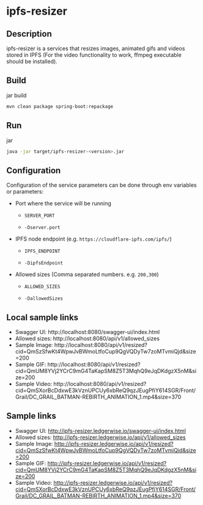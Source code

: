 # ipfs-resizer

## Description

ipfs-resizer is a services that resizes images, animated gifs and videos stored in IPFS (For the video functionality to work, ffmpeg executable should be installed).

## Build

jar build

```bash
mvn clean package spring-boot:repackage
```

## Run

jar

```bash
java -jar target/ipfs-resizer-<version>.jar
```

## Configuration

Configuration of the service parameters can be done through env variables or parameters:

- Port where the service will be running

  - `SERVER_PORT`

  - `-Dserver.port`

- IPFS node endpoint (e.g. `https://cloudflare-ipfs.com/ipfs/`)

  - `IPFS_ENDPOINT`

  - `-DipfsEndpoint`

- Allowed sizes (Comma separated numbers. e.g. `200,300`)

  - `ALLOWED_SIZES`

  - `-DallowedSizes`

## Local sample links

- Swagger UI: http://localhost:8080/swagger-ui/index.html
- Allowed sizes: http://localhost:8080/api/v1/allowed_sizes
- Sample Image: http://localhost:8080/api/v1/resized?cid=QmSzSfwKt4WpwJvBWmoLtfoCup9QgVQDyTw7zoMTvmiQjd&size=200
- Sample GIF: http://localhost:8080/api/v1/resized?cid=QmUM8YVj2YCrC9mG4TaKapSM8Z5T3MqhQ9eJqDKdgzX5nM&size=200
- Sample Video: http://localhost:8080/api/v1/resized?cid=QmSXorBcDdxwE3kVznUPCUy6xbReQ9qzJEugPfiY614SGR/Front/Grail/DC_GRAIL_BATMAN-REBIRTH_ANIMATION_1.mp4&size=370

## Sample links

- Swagger UI: http://ipfs-resizer.ledgerwise.io/swagger-ui/index.html
- Allowed sizes: http://ipfs-resizer.ledgerwise.io/api/v1/allowed_sizes
- Sample Image: http://ipfs-resizer.ledgerwise.io/api/v1/resized?cid=QmSzSfwKt4WpwJvBWmoLtfoCup9QgVQDyTw7zoMTvmiQjd&size=200
- Sample GIF: http://ipfs-resizer.ledgerwise.io/api/v1/resized?cid=QmUM8YVj2YCrC9mG4TaKapSM8Z5T3MqhQ9eJqDKdgzX5nM&size=200
- Sample Video: http://ipfs-resizer.ledgerwise.io/api/v1/resized?cid=QmSXorBcDdxwE3kVznUPCUy6xbReQ9qzJEugPfiY614SGR/Front/Grail/DC_GRAIL_BATMAN-REBIRTH_ANIMATION_1.mp4&size=370
